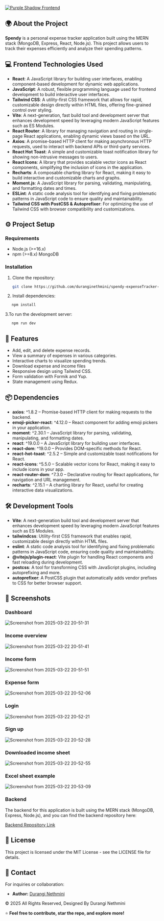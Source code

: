 <a href="https://git.io/typing-svg">     
  <img src="https://readme-typing-svg.herokuapp.com?font=Fira+Code&weight=600&size=50&pause=1000&center=true&vCenter=true&color=800080&width=835&height=70&lines=Spendy+Frontend" alt="Purple Shadow Frontend" />
</a>

## 🌍 About the Project

**Spendy** is a personal expense tracker application built using the MERN stack (MongoDB, Express, React, Node.js). This project allows users to track their expenses efficiently and analyze their spending patterns.

## 💻 Frontend Technologies Used

- **React**: A JavaScript library for building user interfaces, enabling component-based development for dynamic web applications.
- **JavaScript**: A robust, flexible programming language used for frontend development to build interactive user interfaces.
- **Tailwind CSS**: A utility-first CSS framework that allows for rapid, customizable design directly within HTML files, offering fine-grained control over styling.
- **Vite**: A next-generation, fast build tool and development server that enhances development speed by leveraging modern JavaScript features such as ES Modules.
- **React Router**: A library for managing navigation and routing in single-page React applications, enabling dynamic views based on the URL.
- **Axios**: A promise-based HTTP client for making asynchronous HTTP requests, used to interact with backend APIs or third-party services.
- **React Hot Toast**: A simple and customizable toast notification library for showing non-intrusive messages to users.
- **React Icons**: A library that provides scalable vector icons as React components, simplifying the inclusion of icons in the application.
- **Recharts**: A composable charting library for React, making it easy to build interactive and customizable charts and graphs.
- **Moment.js**: A JavaScript library for parsing, validating, manipulating, and formatting dates and times.
- **ESLint**: A static code analysis tool for identifying and fixing problematic patterns in JavaScript code to ensure quality and maintainability.
- **Tailwind CSS with PostCSS & Autoprefixer**: For optimizing the use of Tailwind CSS with browser compatibility and customizations.

## ⚙️ Project Setup

### Requirements

- Node.js (>=16.x)
- npm (>=8.x)
  MongoDB

### Installation

1. Clone the repository:

   ```bash
   git clone https://github.com/duranginethmini/spendy-expenseTracker-frontend

   ```
2. Install dependencies:
 ```bash
    npm install
```
3.To run the development server:
```bash
   npm run dev
```

## 🚀 Features
- Add, edit, and delete expense records.
- View a summary of expenses in various categories.
- Interactive charts to visualize spending trends.
- Download expense and income files
- Responsive design using Tailwind CSS.
- Form validation with Formik and Yup.
- State management using Redux.

## 📦 Dependencies
- **axios**: ^1.8.2 – Promise-based HTTP client for making requests to the backend.
- **emoji-picker-react**: ^4.12.0 – React component for adding emoji pickers in your application.
- **moment**: ^2.30.1 – JavaScript library for parsing, validating, manipulating, and formatting dates.
- **react**: ^19.0.0 – A JavaScript library for building user interfaces.
- **react-dom**: ^19.0.0 – Provides DOM-specific methods for React.
- **react-hot-toast**: ^2.5.2 – Simple and customizable toast notifications for React.
- **react-icons**: ^5.5.0 – Scalable vector icons for React, making it easy to include icons in your app.
- **react-router-dom**: ^7.3.0 – Declarative routing for React applications, for navigation and URL management.
- **recharts**: ^2.15.1 – A charting library for React, useful for creating interactive data visualizations.


## 🛠️ Development Tools
- **Vite**: A next-generation build tool and development server that enhances development speed by leveraging modern JavaScript features such as ES Modules.
- **tailwindcss**: Utility-first CSS framework that enables rapid, customizable design directly within HTML files.
- **eslint**: A static code analysis tool for identifying and fixing problematic patterns in JavaScript code, ensuring code quality and maintainability.
- **@vitejs/plugin-react**: Vite plugin for handling React components and fast reloading during development.
- **postcss**: A tool for transforming CSS with JavaScript plugins, including autoprefixing and more.
- **autoprefixer**: A PostCSS plugin that automatically adds vendor prefixes to CSS for better browser support.

## 📸 Screenshots
### Dashboard
![Screenshot from 2025-03-22 20-51-31](https://github.com/user-attachments/assets/77dbc95f-8a7f-49cb-a17f-4038a49c1aa9)

### Income overview
![Screenshot from 2025-03-22 20-51-41](https://github.com/user-attachments/assets/fa8cdbe1-764f-45c2-b6c4-6647406f98e4)

### Income form 
![Screenshot from 2025-03-22 20-51-51](https://github.com/user-attachments/assets/58530460-fc5f-4189-9698-2413c5707e13)

### Expense form
![Screenshot from 2025-03-22 20-52-06](https://github.com/user-attachments/assets/f2f3217e-2fef-451a-b3cc-739318e524ba)

### Login
![Screenshot from 2025-03-22 20-52-21](https://github.com/user-attachments/assets/15dbdf9a-b286-4da5-b238-d5965f6be22d)

### Sign up
![Screenshot from 2025-03-22 20-52-28](https://github.com/user-attachments/assets/2e9d592d-461a-4a20-be63-637ff3d1fe17)

### Downloaded income sheet 
![Screenshot from 2025-03-22 20-52-55](https://github.com/user-attachments/assets/95973f7d-c8c2-43ae-8438-a2ef29bf8709)

### Excel sheet example
![Screenshot from 2025-03-22 20-53-09](https://github.com/user-attachments/assets/86f26d25-c836-45a9-9265-e81f1a7518a6)


### Backend

The backend for this application is built using the MERN stack (MongoDB, Express, Node.js), and you can find the backend repository here:

[Backend Repository Link](https://github.com/duranginethmini/spendy-expenseTracker-backend)

## 📝 License
This project is licensed under the MIT License - see the LICENSE file for details.


## 📧 Contact

For inquiries or collaboration:
- **Author:** [Durangi Nethmini](https://github.com/duranginethmini)

<div align="left">
    © 2025 All Rights Reserved, Designed By Durangi Nethmini
</div>


⭐ **Feel free to contribute, star the repo, and explore more!**
